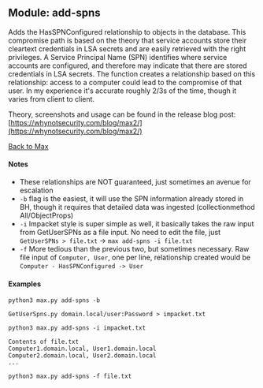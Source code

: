 ## Module: add-spns

Adds the HasSPNConfigured relationship to objects in the database. This compromise path is based on the theory that service accounts store their cleartext credentials in LSA secrets and are easily retrieved with the right privileges. A Service Principal Name (SPN) identifies where service accounts are configured, and therefore may indicate that there are stored credentials in LSA secrets. The function creates a relationship based on this relationship: access to a computer could lead to the compromise of that user. In my experience it's accurate roughly 2/3s of the time, though it varies from client to client.

Theory, screenshots and usage can be found in the release blog post: [https://whynotsecurity.com/blog/max2/](https://whynotsecurity.com/blog/max2/)

[Back to Max](https://github.com/knavesec/Max)


#### Notes

* These relationships are NOT guaranteed, just sometimes an avenue for escalation
* `-b` flag is the easiest, it will use the SPN information already stored in BH, though it requires that detailed data was ingested (collectionmethod All/ObjectProps)
* `-i` Impacket style is super simple as well, it basically takes the raw input from GetUserSPNs as a file input. No need to edit the file, just `GetUserSPNs > file.txt` -> `max add-spns -i file.txt`
* `-f` More tedious than the previous two, but sometimes necessary. Raw file input of `Computer, User`, one per line, relationship created would be `Computer - HasSPNConfigured -> User`


#### Examples


```
python3 max.py add-spns -b
```

```
GetUserSpns.py domain.local/user:Password > impacket.txt

python3 max.py add-spns -i impacket.txt
```

```
Contents of file.txt
Computer1.domain.local, User1.domain.local
Computer2.domain.local, User2.domain.local
...

python3 max.py add-spns -f file.txt
```
